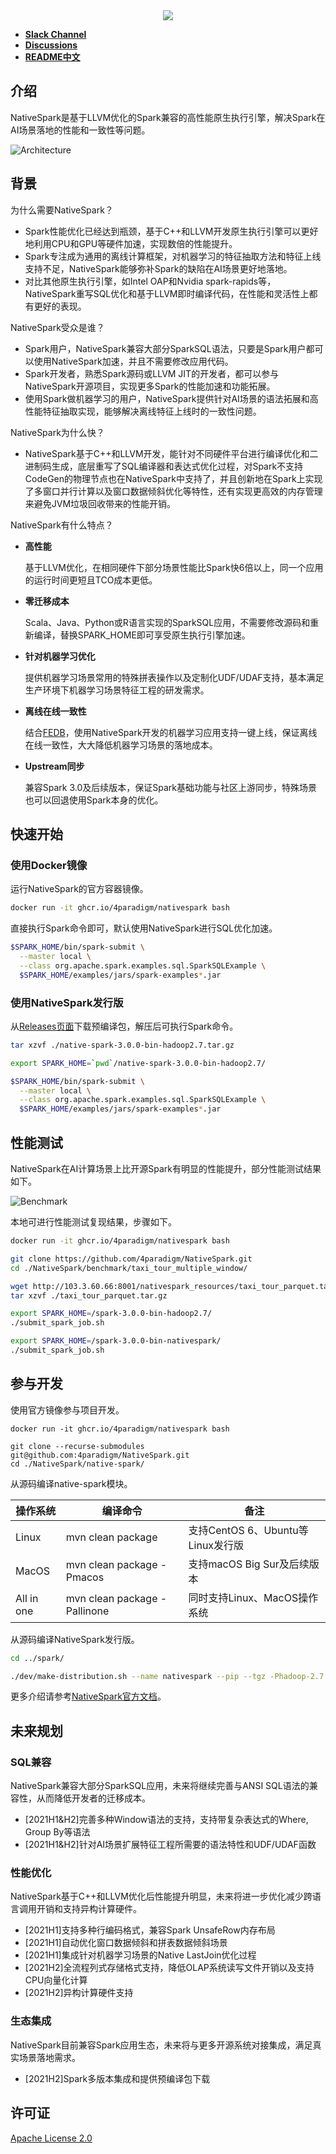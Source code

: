 
<div align=center><img src="./images/NativeSpark.png"/></div>

* [**Slack Channel**](https://hybridsql-ws.slack.com/archives/C01R7L5SXPW)
* [**Discussions**](https://github.com/4paradigm/NativeSpark/discussions)
* [**README中文**](./README-CN.md)

## 介绍

NativeSpark是基于LLVM优化的Spark兼容的高性能原生执行引擎，解决Spark在AI场景落地的性能和一致性等问题。

![Architecture](./images/native_spark_architecture.png)

## 背景

为什么需要NativeSpark？

* Spark性能优化已经达到瓶颈，基于C++和LLVM开发原生执行引擎可以更好地利用CPU和GPU等硬件加速，实现数倍的性能提升。
* Spark专注成为通用的离线计算框架，对机器学习的特征抽取方法和特征上线支持不足，NativeSpark能够弥补Spark的缺陷在AI场景更好地落地。
* 对比其他原生执行引擎，如Intel OAP和Nvidia spark-rapids等，NativeSpark重写SQL优化和基于LLVM即时编译代码，在性能和灵活性上都有更好的表现。

NativeSpark受众是谁？

* Spark用户，NativeSpark兼容大部分SparkSQL语法，只要是Spark用户都可以使用NativeSpark加速，并且不需要修改应用代码。
* Spark开发者，熟悉Spark源码或LLVM JIT的开发者，都可以参与NativeSpark开源项目，实现更多Spark的性能加速和功能拓展。
* 使用Spark做机器学习的用户，NativeSpark提供针对AI场景的语法拓展和高性能特征抽取实现，能够解决离线特征上线时的一致性问题。

NativeSpark为什么快？

* NativeSpark基于C++和LLVM开发，能针对不同硬件平台进行编译优化和二进制码生成，底层重写了SQL编译器和表达式优化过程，对Spark不支持CodeGen的物理节点也在NativeSpark中支持了，并且创新地在Spark上实现了多窗口并行计算以及窗口数据倾斜优化等特性，还有实现更高效的内存管理来避免JVM垃圾回收带来的性能开销。

NativeSpark有什么特点？

* **高性能**

    基于LLVM优化，在相同硬件下部分场景性能比Spark快6倍以上，同一个应用的运行时间更短且TCO成本更低。
    
* **零迁移成本**

    Scala、Java、Python或R语言实现的SparkSQL应用，不需要修改源码和重新编译，替换SPARK_HOME即可享受原生执行引擎加速。
    
* **针对机器学习优化**
  
    提供机器学习场景常用的特殊拼表操作以及定制化UDF/UDAF支持，基本满足生产环境下机器学习场景特征工程的研发需求。

* **离线在线一致性**
  
    结合[FEDB](https://github.com/4paradigm/fedb)，使用NativeSpark开发的机器学习应用支持一键上线，保证离线在线一致性，大大降低机器学习场景的落地成本。

* **Upstream同步** 
  
    兼容Spark 3.0及后续版本，保证Spark基础功能与社区上游同步，特殊场景也可以回退使用Spark本身的优化。

## 快速开始

### 使用Docker镜像

运行NativeSpark的官方容器镜像。

```bash
docker run -it ghcr.io/4paradigm/nativespark bash
```

直接执行Spark命令即可，默认使用NativeSpark进行SQL优化加速。

```bash
$SPARK_HOME/bin/spark-submit \
  --master local \
  --class org.apache.spark.examples.sql.SparkSQLExample \
  $SPARK_HOME/examples/jars/spark-examples*.jar
```

### 使用NativeSpark发行版

从[Releases页面](https://github.com/4paradigm/NativeSpark/releases)下载预编译包，解压后可执行Spark命令。

```bash
tar xzvf ./native-spark-3.0.0-bin-hadoop2.7.tar.gz

export SPARK_HOME=`pwd`/native-spark-3.0.0-bin-hadoop2.7/

$SPARK_HOME/bin/spark-submit \
  --master local \
  --class org.apache.spark.examples.sql.SparkSQLExample \
  $SPARK_HOME/examples/jars/spark-examples*.jar
```

## 性能测试

NativeSpark在AI计算场景上比开源Spark有明显的性能提升，部分性能测试结果如下。

![Benchmark](./images/native_spark_benchmark.jpeg)

本地可进行性能测试复现结果，步骤如下。

```bash
docker run -it ghcr.io/4paradigm/nativespark bash

git clone https://github.com/4paradigm/NativeSpark.git 
cd ./NativeSpark/benchmark/taxi_tour_multiple_window/

wget http://103.3.60.66:8001/nativespark_resources/taxi_tour_parquet.tar.gz
tar xzvf ./taxi_tour_parquet.tar.gz

export SPARK_HOME=/spark-3.0.0-bin-hadoop2.7/
./submit_spark_job.sh

export SPARK_HOME=/spark-3.0.0-bin-nativespark/
./submit_spark_job.sh
```

## 参与开发

使用官方镜像参与项目开发。

```
docker run -it ghcr.io/4paradigm/nativespark bash

git clone --recurse-submodules git@github.com:4paradigm/NativeSpark.git
cd ./NativeSpark/native-spark/
```

从源码编译native-spark模块。

| 操作系统 | 编译命令 | 备注 |
| ------- | ------ | ---- |
| Linux	  | mvn clean package| 支持CentOS 6、Ubuntu等Linux发行版 |
| MacOS   | mvn clean package -Pmacos | 支持macOS Big Sur及后续版本 |
| All in one | mvn clean package -Pallinone | 同时支持Linux、MacOS操作系统 |

从源码编译NativeSpark发行版。

```bash
cd ../spark/

./dev/make-distribution.sh --name nativespark --pip --tgz -Phadoop-2.7 -Pyarn
```

更多介绍请参考[NativeSpark官方文档](https://docs.fedb.io/nativespark)。

## 未来规划

### SQL兼容

NativeSpark兼容大部分SparkSQL应用，未来将继续完善与ANSI SQL语法的兼容性，从而降低开发者的迁移成本。

* [2021H1&H2]完善多种Window语法的支持，支持带复杂表达式的Where, Group By等语法
* [2021H1&H2]针对AI场景扩展特征工程所需要的语法特性和UDF/UDAF函数

### 性能优化

NativeSpark基于C++和LLVM优化后性能提升明显，未来将进一步优化减少跨语言调用开销和支持异构计算硬件。

* [2021H1]支持多种行编码格式，兼容Spark UnsafeRow内存布局
* [2021H1]自动优化窗口数据倾斜和拼表数据倾斜场景
* [2021H1]集成针对机器学习场景的Native LastJoin优化过程
* [2021H2]全流程列式存储格式支持，降低OLAP系统读写文件开销以及支持CPU向量化计算
* [2021H2]异构计算硬件支持

### 生态集成

NativeSpark目前兼容Spark应用生态，未来将与更多开源系统对接集成，满足真实场景落地需求。

* [2021H2]Spark多版本集成和提供预编译包下载

## 许可证

[Apache License 2.0](./LICENSE)
